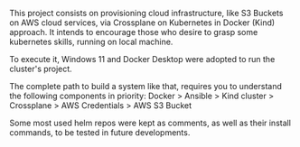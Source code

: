 This project consists on provisioning cloud infrastructure, like S3 Buckets on AWS cloud services, via Crossplane on Kubernetes in Docker (Kind) approach. It intends to encourage those who desire to grasp some kubernetes skills, running on local machine. 

To execute it, Windows 11 and Docker Desktop were adopted to run the cluster's project.

The complete path to build a system like that, requires you to understand the following components in priority:
Docker > Ansible > Kind cluster > Crossplane > AWS Credentials > AWS S3 Bucket

Some most used helm repos were kept as comments, as well as their install commands, to be tested in future developments.
